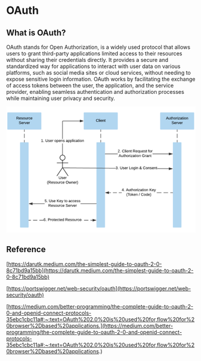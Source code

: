 # **OAuth** #
## **What is OAuth?** ##
OAuth stands for Open Authorization, is a widely used protocol that allows users to grant third-party applications limited access to their resources without sharing their credentials directly. It provides a secure and standardized way for applications to interact with user data on various platforms, such as social media sites or cloud services, without needing to expose sensitive login information. OAuth works by facilitating the exchange of access tokens between the user, the application, and the service provider, enabling seamless authentication and authorization processes while maintaining user privacy and security.

![](../../attachments/Auth0.png)

## **Reference** ##
[https://darutk.medium.com/the-simplest-guide-to-oauth-2-0-8c71bd9a15bb](https://darutk.medium.com/the-simplest-guide-to-oauth-2-0-8c71bd9a15bb)

[https://portswigger.net/web-security/oauth](https://portswigger.net/web-security/oauth)

[https://medium.com/better-programming/the-complete-guide-to-oauth-2-0-and-openid-connect-protocols-35ebc1cbc11a#:~:text=OAuth%202.0%20is%20used%20for,flow%20for%20browser%2Dbased%20applications.](https://medium.com/better-programming/the-complete-guide-to-oauth-2-0-and-openid-connect-protocols-35ebc1cbc11a#:~:text=OAuth%202.0%20is%20used%20for,flow%20for%20browser%2Dbased%20applications.)

